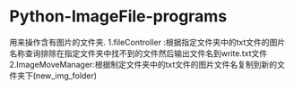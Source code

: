 # Python-ImageFile-programs
用来操作含有图片的文件夹. 
1.fileController :根据指定文件夹中的txt文件的图片名称查询排除在指定文件夹中找不到的文件然后输出文件名到write.txt文件
2.ImageMoveManager:根据制定文件夹中的txt文件的图片文件名复制到新的文件夹下(new_img_folder)
